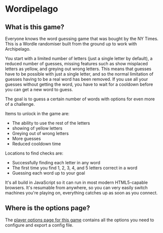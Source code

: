 # Wordipelago

## What is this game?

Everyone knows the word guessing game that was bought by the NY Times.
This is a Wordle randomiser built from the ground up to work with Archipelago.

You start with a limited number of letters (just a single letter by default), a reduced number of guesses, missing features such as show misplaced letters as yellow, and greying out wrong letters.
This means that guesses have to be possible with just a single letter, and so the normal limitation of guesses having to be a real word has been removed.
If you use all your guesses without getting the word, you have to wait for a cooldown before you can get a new word to guess.

The goal is to guess a certain number of words with options for even more of a challenge.

Items to unlock in the game are:
- The ability to use the rest of the letters
- showing of yellow letters
- Greying out of wrong letters
- More guesses
- Reduced cooldown time

Locations to find checks are:
- Successfully finding each letter in any word
- The first time you find 1, 2, 3, 4, and 5 letters correct in a word
- Guessing each word up to your goal

It's all build in JavaScript so it can run in most modern HTML5-capable browsers.
It's resumable from anywhere, so you can very easily switch machines you're playing on, everything catches up as soon as you connect.

## Where is the options page?

The [player options page for this game](../player-options) contains all the options you need to configure
and export a config file.

